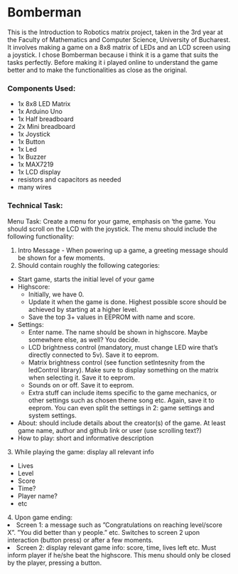 # Bomberman
This is the Introduction to Robotics matrix project, taken in the 3rd year at the Faculty of Mathematics and Computer Science, University of Bucharest. It involves making a game on a 8x8 matrix of LEDs and an LCD screen using a joystick.
I chose Bomberman because i think it is a game that suits the tasks perfectly. Before making it i played online to understand the game better and to make the functionalities as close as the original.

### Components Used:

* 1x 8x8 LED Matrix
* 1x Arduino Uno
* 1x Half breadboard
* 2x Mini breadboard
* 1x Joystick
* 1x Button
* 1x Led
* 1x Buzzer
* 1x MAX7219
* 1x LCD display
* resistors and capacitors as needed
* many wires

### Technical Task:
Menu Task: Create a menu for your game, emphasis on ‘the game. You should scroll on the LCD with the joystick. The menu should include the following functionality:
1. Intro Message - When powering up a game, a greeting message
should be shown for a few moments.
2. Should contain roughly the following categories:
<ul>
<li> Start game, starts the initial level of your game
<li> Highscore:
  <ul>
<li> Initially, we have 0.
<li> Update it when the game is done. Highest possible score
should be achieved by starting at a higher level.
<li> Save the top 3+ values in EEPROM with name and score.
    </ul>
<li> Settings:
  <ul>
<li> Enter name. The name should be shown in highscore. Maybe
somewhere else, as well? You decide.
<li> LCD brightness control (mandatory, must change LED wire
that’s directly connected to 5v). Save it to eeprom.
<li> Matrix brightness control (see function setIntesnity from the
ledControl library). Make sure to display something on the
matrix when selecting it. Save it to eeprom.
<li> Sounds on or off. Save it to eeprom.
<li> Extra stuff can include items specific to the game mechanics,
or other settings such as chosen theme song etc. Again, save
it to eeprom. You can even split the settings in 2: game
settings and system settings.
    </ul>
<li> About: should include details about the creator(s) of the game.
At least game name, author and github link or user (use scrolling
text?)
<li> How to play: short and informative description
</ul>
3. While playing the game: display all relevant info
  <ul>
<li> Lives
<li> Level
<li> Score
<li> Time?
<li> Player name?
<li> etc
  </ul>
4. Upon game ending:
<li> Screen 1: a message such as ”Congratulations on reaching level/score
X”. ”You did better than y people.” etc. Switches to screen 2
upon interaction (button press) or after a few moments.
<li> Screen 2: display relevant game info: score, time, lives left etc.
Must inform player if he/she beat the highscore. This
menu should only be closed by the player, pressing a button.
